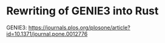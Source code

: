 # Rewriting of GENIE3 into Rust

GENIE3: https://journals.plos.org/plosone/article?id=10.1371/journal.pone.0012776